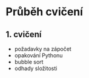 # Průběh cvičení

## 1. cvičení
 - požadavky na zápočet
 - opakování Pythonu
 - bubble sort
 - odhady složitosti

